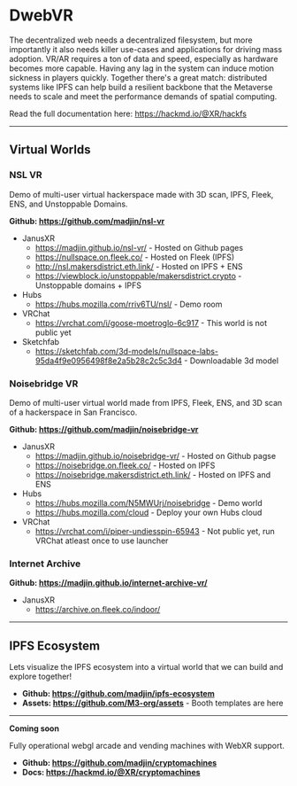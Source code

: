 # DwebVR

The decentralized web needs a decentralized filesystem, but more importantly it also needs killer use-cases and applications for driving mass adoption. VR/AR requires a ton of data and speed, especially as hardware becomes more capable. Having any lag in the system can induce motion sickness in players quickly. Together there's a great match: distributed systems like IPFS can help build a resilient backbone that the Metaverse needs to scale and meet the performance demands of spatial computing.

Read the full documentation here: https://hackmd.io/@XR/hackfs

---

## Virtual Worlds


### NSL VR

Demo of multi-user virtual hackerspace made with 3D scan, IPFS, Fleek, ENS, and Unstoppable Domains.

**Github: https://github.com/madjin/nsl-vr**

- JanusXR
  - https://madjin.github.io/nsl-vr/ - Hosted on Github pages
  - https://nullspace.on.fleek.co/ - Hosted on Fleek (IPFS)
  - http://nsl.makersdistrict.eth.link/ - Hosted on IPFS + ENS
  - https://viewblock.io/unstoppable/makersdistrict.crypto - Unstoppable domains + IPFS
- Hubs
  - https://hubs.mozilla.com/rriv6TU/nsl/ - Demo room
- VRChat
  - https://vrchat.com/i/goose-moetroglo-6c917 - This world is not public yet
- Sketchfab
  - https://sketchfab.com/3d-models/nullspace-labs-95da4f9e0956498f8e2a5b28c2c5c3d4 - Downloadable 3d model


### Noisebridge VR

Demo of multi-user virtual world made from IPFS, Fleek, ENS, and 3D scan of a hackerspace in San Francisco.

**Github: https://github.com/madjin/noisebridge-vr**

- JanusXR
  - https://madjin.github.io/noisebridge-vr/ - Hosted on Github pagse
  - https://noisebridge.on.fleek.co/ - Hosted on IPFS
  - https://noisebridge.makersdistrict.eth.link/ - Hosted on IPFS and ENS
- Hubs
  - https://hubs.mozilla.com/N5MWUrj/noisebridge - Demo world
  - https://hubs.mozilla.com/cloud - Deploy your own Hubs cloud
- VRChat
  - https://vrchat.com/i/piper-undiesspin-65943 - Not public yet, run VRChat atleast once to use launcher

### Internet Archive

**Github: https://madjin.github.io/internet-archive-vr/**

- JanusXR
  - https://archive.on.fleek.co/indoor/

---

## IPFS Ecosystem

Lets visualize the IPFS ecosystem into a virtual world that we can build and explore together!

- **Github: https://github.com/madjin/ipfs-ecosystem**
- **Assets: https://github.com/M3-org/assets** - Booth templates are here

---

**Coming soon**

Fully operational webgl arcade and vending machines with WebXR support.

- **Github: https://github.com/madjin/cryptomachines**
- **Docs: https://hackmd.io/@XR/cryptomachines**
